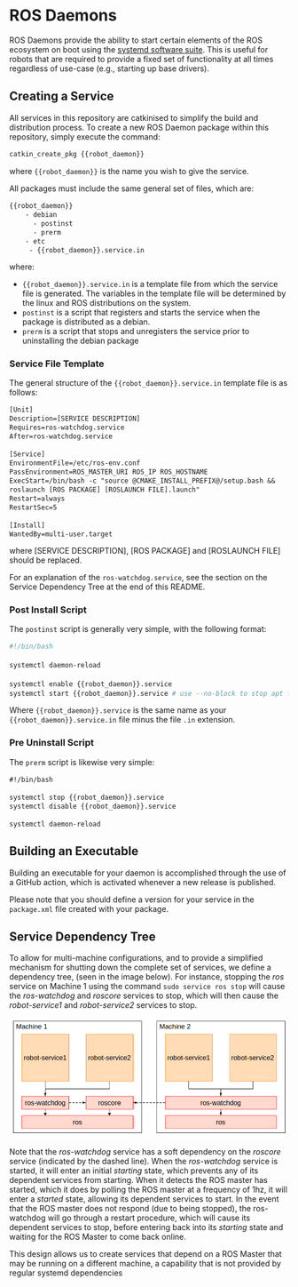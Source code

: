 # ROS Daemons

ROS Daemons provide the ability to start certain elements of the ROS ecosystem on boot using the [systemd software suite](https://en.wikipedia.org/wiki/Systemd). This is useful for robots that are required to provide a fixed set of functionality at all times regardless of use-case (e.g., starting up base drivers).

## Creating a Service

All services in this repository are catkinised to simplify the build and distribution process. To create a new ROS Daemon package within this repository, simply execute the command:

```sh
catkin_create_pkg {{robot_daemon}}
```

where ```{{robot_daemon}}``` is the name you wish to give the service.

All packages must include the same general set of files, which are:

```
{{robot_daemon}}
    - debian
      - postinst
      - prerm
    - etc
     - {{robot_daemon}}.service.in
```

where:

- ```{{robot_daemon}}.service.in``` is a template file from which the service file is generated. The variables in the template file will be determined by the linux and ROS distributions on the system.
- ```postinst``` is a script that registers and starts the service when the package is distributed as a debian.
- ```prerm``` is a script that stops and unregisters the service prior to uninstalling the debian package

### Service File Template

The general structure of the ```{{robot_daemon}}.service.in``` template file is as follows:

```
[Unit]
Description=[SERVICE DESCRIPTION]
Requires=ros-watchdog.service
After=ros-watchdog.service

[Service]
EnvironmentFile=/etc/ros-env.conf
PassEnvironment=ROS_MASTER_URI ROS_IP ROS_HOSTNAME
ExecStart=/bin/bash -c "source @CMAKE_INSTALL_PREFIX@/setup.bash && roslaunch [ROS PACKAGE] [ROSLAUNCH FILE].launch"
Restart=always
RestartSec=5

[Install]
WantedBy=multi-user.target
```

where [SERVICE DESCRIPTION], [ROS PACKAGE] and [ROSLAUNCH FILE] should be replaced.

For an explanation of the ```ros-watchdog.service```, see the section on the Service Dependency Tree at the end of this README.

### Post Install Script

The ```postinst``` script is generally very simple, with the following format:

```sh
#!/bin/bash

systemctl daemon-reload

systemctl enable {{robot_daemon}}.service
systemctl start {{robot_daemon}}.service # use --no-block to stop apt from waiting for this service to start
```

Where ```{{robot_daemon}}.service``` is the same name as your ```{{robot_daemon}}.service.in``` file minus the file ```.in``` extension.

### Pre Uninstall Script

The ```prerm``` script is likewise very simple:

```
#!/bin/bash

systemctl stop {{robot_daemon}}.service
systemctl disable {{robot_daemon}}.service

systemctl daemon-reload
```

## Building an Executable
Building an executable for your daemon is accomplished through the use of a GitHub action, which is activated whenever a new release is published.

Please note that you should define a version for your service in the ```package.xml``` file created with your package.

## Service Dependency Tree

To allow for multi-machine configurations, and to provide a simplified mechanism for shutting down the complete set of services, we define a dependency tree, (seen in the image below). For instance, stopping the *ros* service on Machine 1 using the command ```sudo service ros stop``` will cause the *ros-watchdog* and *roscore* services to stop, which will then cause the *robot-service1* and *robot-service2* services to stop.

![Service Dependency Tree](services.png)

Note that the *ros-watchdog* service has a soft dependency on the *roscore* service (indicated by the dashed line). When the *ros-watchdog* service is started, it will enter an initial *starting* state, which prevents any of its dependent services from starting. When it detects the ROS master has started, which it does by polling the ROS master at a frequency of 1hz, it will enter a *started* state, allowing its dependent services to start. In the event that the ROS master does not respond (due to being stopped), the ros-watchdog will go through a restart procedure, which will cause its dependent services to stop, before entering back into its *starting* state and waiting for the ROS Master to come back online.

This design allows us to create services that depend on a ROS Master that may be running on a different machine, a capability that is not provided by regular systemd dependencies

